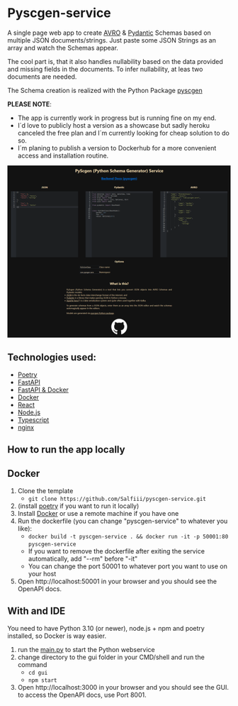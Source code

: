# Pyscgen-service
A single page web app to create [AVRO](https://avro.apache.org/docs/1.11.1/) & [Pydantic](https://docs.pydantic.dev/) Schemas based on multiple JSON documents/strings.
Just paste some JSON Strings as an array and watch the Schemas appear. 

The cool part is, that it also handles nullability based on the data provided and missing fields in the documents. To infer nullability, at leas two documents are needed.

The Schema creation is realized with the Python Package [pyscgen](https://github.com/Salfiii/pyscgen)

**PLEASE NOTE**: 
- The app is currently work in progress but is running fine on my end.
- I´d love to publicly host a version as a showcase but sadly heroku canceled the free plan and I´m currently looking for cheap solution to do so.
- I´m planing to publish a version to Dockerhub for a more convenient access and installation routine.

![screenshot.PNG](misc%2Fscreenshot.PNG)

## Technologies used:
- [Poetry](https://python-poetry.org/)
- [FastAPI](https://fastapi.tiangolo.com/tutorial/)
- [FastAPI & Docker](https://fastapi.tiangolo.com/deployment/docker/)
- [Docker](https://www.docker.com/101-tutorial)
- [React](https://reactjs.org/)
- [Node.js](https://nodejs.org/)
- [Typescript](https://www.typescriptlang.org/)
- [nginx](https://www.nginx.com/)

## How to run the app locally

## Docker

1. Clone the template
    - ``git clone https://github.com/Salfiii/pyscgen-service.git``
2. (install [poetry](https://python-poetry.org/docs/) if you want to run it locally)
3. Install [Docker](https://www.docker.com/products/docker-desktop/) or use a remote machine if you have one
4. Run the dockerfile (you can change "pyscgen-service" to whatever you like):
   - ``docker build -t pyscgen-service . && docker run -it -p 50001:80 pyscgen-service``
   - If you want to remove the dockerfile after exiting the service automatically, add "--rm" before "-it"
   - You can change the port 50001 to whatever port you want to use on your host
5. Open http://localhost:50001 in your browser and you should see the OpenAPI docs.

## With and IDE
You need to have Python 3.10 (or newer), node.js + npm and poetry installed, so Docker is way easier.

1. run the [main.py](app/main.py) to start the Python webservice
2. change directory to the gui folder in your CMD/shell and run the command
   - ``cd gui`` 
   - ``npm start``
3. Open http://localhost:3000 in your browser and you should see the GUI. to access the OpenAPI docs, use Port 8001.


